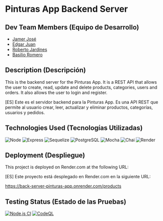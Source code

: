 # Pinturas App Backend Server

## Dev Team Members (Equipo de Desarrollo)
- [Jamer José](https://github.com/jamerrq)
- [Edgar Juan](https://github.com/ejguercio)
- [Roberto Jardines](https://github.com/charliejp21)
- [Basilio Romero](https://github.com/bachiromero)

## Description (Descripción)
This is the backend server for the Pinturas App.
It is a REST API that allows the user to create, read, update and
delete products, categories, users and orders.
It also allows the user to login and register.

[ES] Este es el servidor backend para la Pinturas App.
Es una API REST que permite al usuario crear, leer, actualizar y eliminar productos, categorías, usuarios y pedidos.

## Technologies Used (Tecnologías Utilizadas)
![Node](https://img.shields.io/badge/-Node-333333?style=flat&logo=node.js)
![Express](https://img.shields.io/badge/-Express-333333?style=flat&logo=express)
![Sequelize](https://img.shields.io/badge/-Sequelize-333333?style=flat&logo=sequelize)
![PostgreSQL](https://img.shields.io/badge/-PostgreSQL-333333?style=flat&logo=postgresql)
![Mocha](https://img.shields.io/badge/-Mocha-333333?style=flat&logo=mocha)
![Chai](https://img.shields.io/badge/-Chai-333333?style=flat&logo=chai)
![Render](https://img.shields.io/badge/-Render-333333?style=flat&logo=render)

## Deployment (Despliegue)
This project is deployed on Render.com at the following URL:

[ES] Este proyecto está desplegado en Render.com en la siguiente URL:

https://back-server-pinturas-app.onrender.com/products

## Testing Status (Estado de las Pruebas)
[![Node.js CI](https://github.com/PF-Ide-Pintureria/pinturas-app-back/actions/workflows/node.js.yml/badge.svg)](https://github.com/PF-Ide-Pintureria/pinturas-app-back/actions/workflows/node.js.yml)
[![CodeQL](https://github.com/PF-Ide-Pintureria/pinturas-app-back/actions/workflows/codeql.yml/badge.svg)](https://github.com/PF-Ide-Pintureria/pinturas-app-back/actions/workflows/codeql.yml)
